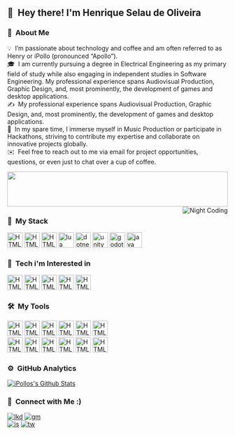 
## 👋 &nbsp;Hey there! I'm Henrique Selau de Oliveira

### 👨 &nbsp;About Me

💡 &nbsp;I’m passionate about technology and coffee and am often referred to as Henry or iPollo (pronounced “Apollo”).\
🎓 &nbsp;I am currently pursuing a degree in Electrical Engineering as my primary field of study while also engaging in independent studies in Software Engineering. My professional experience spans Audiovisual Production, Graphic Design, and, most prominently, the development of games and desktop applications.\
✍️ &nbsp;My professional experience spans Audiovisual Production, Graphic Design, and, most prominently, the development of games and desktop applications.\
📄 &nbsp;In my spare time, I immerse myself in Music Production or participate in Hackathons, striving to contribute my expertise and collaborate on innovative projects globally.\
✉️ &nbsp;Feel free to reach out to me via email for project opportunities, questions, or even just to chat over a cup of coffee.

<img src="https://raw.githubusercontent.com/matfantinel/matfantinel/master/waves.svg" width="100%" height="80">

<img alt="Night Coding" src="https://i.imgur.com/MfXGIDb.png" align="right"/>

### :triangular_ruler: &nbsp;My Stack

<img src="https://skillicons.dev/icons?i=cs" width="35" height="35" alt="HTML5" /> <img src="https://skillicons.dev/icons?i=cpp" width="35" height="35" alt="HTML5" /> <img src="https://skillicons.dev/icons?i=lua" width="35" height="35" alt="HTML5" /> <img src="https://skillicons.dev/icons?i=python" width="35" height="35" alt="lua" /> <img src="https://skillicons.dev/icons?i=java" width="35" height="35" alt="dotnet" /> <img src="https://skillicons.dev/icons?i=godot" width="35" height="35" alt="unity" /> <img src="https://skillicons.dev/icons?i=unity" width="35" height="35" alt="godot" /> <img src="https://skillicons.dev/icons?i=dotnet" width="35" height="35" alt="java" />


### :open_file_folder: &nbsp;Tech i'm Interested in

<img src="https://skillicons.dev/icons?i=c" width="35" height="35" alt="HTML5" /> <img src="https://skillicons.dev/icons?i=javascript" width="35" height="35" alt="HTML5" /> <img src="https://skillicons.dev/icons?i=html" width="35" height="35" alt="HTML5" /> <img src="https://skillicons.dev/icons?i=vim" width="35" height="35" alt="HTML5" /> <img src="https://skillicons.dev/icons?i=electron" width="35" height="35" alt="HTML5" />

### 🛠 &nbsp;My Tools

<img src="https://skillicons.dev/icons?i=git" width="35" height="35" alt="HTML5" /> <img src="https://skillicons.dev/icons?i=github" width="35" height="35" alt="HTML5" /> <img src="https://skillicons.dev/icons?i=vscode" width="35" height="35" alt="HTML5" /> <img src="https://skillicons.dev/icons?i=visualstudio" width="35" height="35" alt="HTML5" /> <img src="https://skillicons.dev/icons?i=idea" width="35" height="35" alt="HTML5" /> <img src="https://skillicons.dev/icons?i=eclipse" width="35" height="35" alt="HTML5" /><br/> <img src="https://skillicons.dev/icons?i=sublime" width="35" height="35" alt="HTML5" /> <img src="https://skillicons.dev/icons?i=idea" width="35" height="35" alt="HTML5" /> <img src="https://skillicons.dev/icons?i=ai" width="35" height="35" alt="HTML5" /> <img src="https://skillicons.dev/icons?i=ps" width="35" height="35" alt="HTML5" /> <img src="https://skillicons.dev/icons?i=pr" width="35" height="35" alt="HTML5" /> <img src="https://skillicons.dev/icons?i=ae" width="35" height="35" alt="HTML5" />

### ⚙️ &nbsp;GitHub Analytics

[![iPollos's Github Stats](https://github-readme-stats2-git-master-ipollo.vercel.app/api?username=iPollo&show_icons=true&theme=synthwave&bg_color=4b357a&text_color=ffffff&icon_color=ac85ff&include_all_commits=true&count_private=true)](https://github.com/iPollo)

### 🤝 &nbsp;Connect with Me :)

[![lkd](https://img.shields.io/badge/-Henry-0077B5?style=flat-square&logo=Linkedin&logoColor=white)](https://www.linkedin.com/in/henrique-selau-de-oliveira-3096911a2) [![gm](https://img.shields.io/badge/-hso.softwares@gmail.com-D14836?style=flat-square&logo=Gmail&logoColor=white)](https://www.google.com/intl/pt_br/gmail/about/)\
[![is](https://img.shields.io/badge/-@henriqueselau__-E4405F?style=flat-square&logo=Instagram&logoColor=white)](https://www.linkedin.com/in/henrique-selau-de-oliveira-3096911a2) [![tw](https://img.shields.io/badge/-@HenriqueSelau__-30beff?style=flat-square&logo=Twitter&logoColor=white)](https://twitter.com/HenriqueSelau_)


